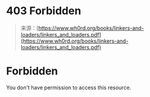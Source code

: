 <!--yml
category: 未分类
date: 2024-05-27 14:39:49
-->

# 403 Forbidden

> 来源：[https://www.wh0rd.org/books/linkers-and-loaders/linkers_and_loaders.pdf](https://www.wh0rd.org/books/linkers-and-loaders/linkers_and_loaders.pdf)

# Forbidden

You don't have permission to access this resource.